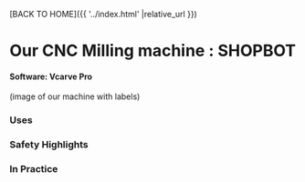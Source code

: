 
[BACK TO HOME]({{ '../index.html' |relative_url }})


# Our CNC Milling machine : SHOPBOT

#### Software: Vcarve Pro


(image of our machine with labels)

### Uses

### Safety Highlights


### In Practice


